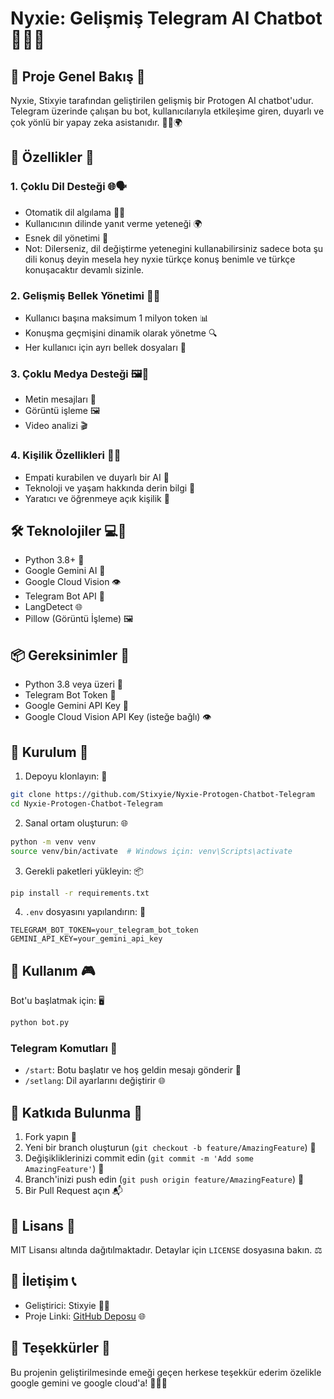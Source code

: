 # Nyxie: Gelişmiş Telegram AI Chatbot 🤖✨🌈

## 🌟 Proje Genel Bakış 🚀

Nyxie, Stixyie tarafından geliştirilen gelişmiş bir Protogen AI chatbot'udur. Telegram üzerinde çalışan bu bot, kullanıcılarıyla etkileşime giren, duyarlı ve çok yönlü bir yapay zeka asistanıdır. 🧠💬🌍

## 🚀 Özellikler 🌈

### 1. Çoklu Dil Desteği 🌐🗣️
- Otomatik dil algılama 🕵️‍♀️
- Kullanıcının dilinde yanıt verme yeteneği 🌍
- Esnek dil yönetimi 🔄
- Not: Dilerseniz, dil değiştirme yetenegini kullanabilirsiniz sadece bota şu dili konuş deyin mesela hey nyxie türkçe konuş benimle ve türkçe konuşacaktır devamlı sizinle.

### 2. Gelişmiş Bellek Yönetimi 🧠💾
- Kullanıcı başına maksimum 1 milyon token 📊
- Konuşma geçmişini dinamik olarak yönetme 🔍
- Her kullanıcı için ayrı bellek dosyaları 📁

### 3. Çoklu Medya Desteği 🖼️🎥
- Metin mesajları 📝
- Görüntü işleme 🖼️
- Video analizi 🎬

### 4. Kişilik Özellikleri 💖🤖
- Empati kurabilen ve duyarlı bir AI 🤗
- Teknoloji ve yaşam hakkında derin bilgi 🌈
- Yaratıcı ve öğrenmeye açık kişilik 🌱

## 🛠️ Teknolojiler 💻🔧

- Python 3.8+ 🐍
- Google Gemini AI 🌟
- Google Cloud Vision 👁️
- Telegram Bot API 📱
- LangDetect 🌐
- Pillow (Görüntü İşleme) 🖼️

## 📦 Gereksinimler 🛒

- Python 3.8 veya üzeri 🐍
- Telegram Bot Token 🤖
- Google Gemini API Key 🌟
- Google Cloud Vision API Key (isteğe bağlı) 👁️

## 🔧 Kurulum 🚧

1. Depoyu klonlayın: 📂
```bash
git clone https://github.com/Stixyie/Nyxie-Protogen-Chatbot-Telegram
cd Nyxie-Protogen-Chatbot-Telegram
```

2. Sanal ortam oluşturun: 🌐
```bash
python -m venv venv
source venv/bin/activate  # Windows için: venv\Scripts\activate
```

3. Gerekli paketleri yükleyin: 📦
```bash
pip install -r requirements.txt
```

4. `.env` dosyasını yapılandırın: 🔐
```
TELEGRAM_BOT_TOKEN=your_telegram_bot_token
GEMINI_API_KEY=your_gemini_api_key
```

## 🚀 Kullanım 🎮

Bot'u başlatmak için: 🖥️
```bash
python bot.py
```

### Telegram Komutları 📱
- `/start`: Botu başlatır ve hoş geldin mesajı gönderir 👋
- `/setlang`: Dil ayarlarını değiştirir 🌐

## 🤝 Katkıda Bulunma 🌈

1. Fork yapın 🍴
2. Yeni bir branch oluşturun (`git checkout -b feature/AmazingFeature`) 🌱
3. Değişikliklerinizi commit edin (`git commit -m 'Add some AmazingFeature'`) 💾
4. Branch'inizi push edin (`git push origin feature/AmazingFeature`) 🚀
5. Bir Pull Request açın 📬

## 📄 Lisans 📜

MIT Lisansı altında dağıtılmaktadır. Detaylar için `LICENSE` dosyasına bakın. ⚖️

## 👥 İletişim 📞

- Geliştirici: Stixyie 👨‍💻
- Proje Linki: [GitHub Deposu](https://github.com/Stixyie/Nyxie-Protogen-Chatbot-Telegram) 🌐

## 🌈 Teşekkürler 🙏

Bu projenin geliştirilmesinde emeği geçen herkese teşekkür ederim özelikle google gemini ve google cloud'a! 🌟🚀💖
